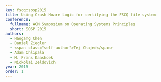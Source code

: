 ```yaml
---
key: fscq:sosp2015
title: Using Crash Hoare Logic for certifying the FSCQ file system
conference:
  fullname: ACM Symposium on Operating Systems Principles
  short: SOSP 2015
authors:
  - Haogang Chen
  - Daniel Ziegler
  - <span class="self-author">Tej Chajed</span>
  - Adam Chlipala
  - M. Frans Kaashoek
  - Nickolai Zeldovich
year: 2015
order: 1
---
```


